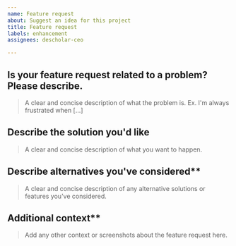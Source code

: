 ```yaml
---
name: Feature request
about: Suggest an idea for this project
title: Feature request
labels: enhancement
assignees: descholar-ceo

---
```


## Is your feature request related to a problem? Please describe.
> A clear and concise description of what the problem is. Ex. I'm always frustrated when [...]

## Describe the solution you'd like
> A clear and concise description of what you want to happen.

## Describe alternatives you've considered**
> A clear and concise description of any alternative solutions or features you've considered.

## Additional context**
> Add any other context or screenshots about the feature request here.
